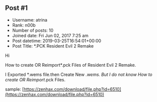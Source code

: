 ## Post #1
- Username: atrina
- Rank: n00b
- Number of posts: 10
- Joined date: Fri Jun 02, 2017 7:25 am
- Post datetime: 2019-03-25T16:54:01+00:00
- Post Title: *.PCK Resident Evil 2 Remake

Hi

How to create OR Reimport*.pck Files of Resident Evil 2 Remake.

I Exported *.wems file.then Create New *.wems. But I do not know How to create OR Reimport*.pck Files. 

sample: 
[https://zenhax.com/download/file.php?id=6510](https://zenhax.com/download/file.php?id=6510)
